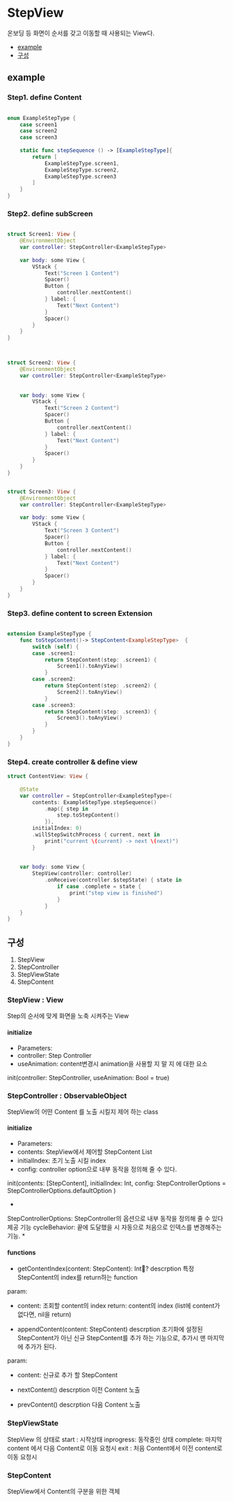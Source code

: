 # StepView

온보딩 등 화면이 순서를 갖고 이동할 때 사용되는 View다.

- [example](#example)
- [구성](#구성)

## example

### Step1. define Content
``` Swift

enum ExampleStepType {
    case screen1
    case screen2
    case screen3
    
    static func stepSequence () -> [ExampleStepType]{
        return [
            ExampleStepType.screen1,
            ExampleStepType.screen2,
            ExampleStepType.screen3
        ]
    }
}

```

### Step2. define subScreen
``` Swift

struct Screen1: View {
    @EnvironmentObject
    var controller: StepController<ExampleStepType>
    
    var body: some View {
        VStack {
            Text("Screen 1 Content")
            Spacer()
            Button {
                controller.nextContent()
            } label: {
                Text("Next Content")
            }
            Spacer()
        }
    }
}



struct Screen2: View {
    @EnvironmentObject
    var controller: StepController<ExampleStepType>
    
    
    var body: some View {
        VStack {
            Text("Screen 2 Content")
            Spacer()
            Button {
                controller.nextContent()
            } label: {
                Text("Next Content")
            }
            Spacer()
        }
    }
}


struct Screen3: View {
    @EnvironmentObject
    var controller: StepController<ExampleStepType>
    
    var body: some View {
        VStack {
            Text("Screen 3 Content")
            Spacer()
            Button {
                controller.nextContent()
            } label: {
                Text("Next Content")
            }
            Spacer()
        }
    }
}

```

### Step3. define content to screen Extension
``` Swift

extension ExampleStepType {
    func toStepContent()-> StepContent<ExampleStepType>  {
        switch (self) {
        case .screen1:
            return StepContent(step: .screen1) {
                Screen1().toAnyView()
            }
        case .screen2:
            return StepContent(step: .screen2) {
                Screen2().toAnyView()
            }
        case .screen3:
            return StepContent(step: .screen3) {
                Screen3().toAnyView()
            }
        }
    }
}

```

### Step4. create controller & define view

``` Swift 
struct ContentView: View {
    
    @State
    var controller = StepController<ExampleStepType>(
        contents: ExampleStepType.stepSequence()
            .map({ step in
                step.toStepContent()
            }),
        initialIndex: 0)
        .willStepSwitchProcess { current, next in
            print("current \(current) -> next \(next)")
        }
    
    
    var body: some View {
        StepView(controller: controller)
            .onReceive(controller.$stepState) { state in
                if case .complete = state {
                    print("step view is finished")
                }
            }
    }
}

```

## 구성
1. StepView
2. StepController
3. StepViewState
4. StepContent

### StepView : View
Step의 순서에 맞게 화면을 노축 시켜주는 View

#### initialize
- Parameters:
 - controller: Step Controller
 - useAnimation: content변경시 animation을 사용할 지 말 지 에 대한 요소
 
init(controller: StepController<T>, useAnimation: Bool = true) 

### StepController : ObservableObject

StepView의 어떤 Content 를 노출 시킬지 제어 하는 class

#### initialize
- Parameters:
 - contents: StepView에서 제어할 StepContent List 
 - initialIndex: 초기 노출 시킬 index
 - config: controller option으로 내부 동작을 정의해 줄 수 있다.
 
init(contents: [StepContent<T>], initialIndex: Int, config: StepControllerOptions = StepControllerOptions.defaultOption )

*
StepControllerOptions: StepController의 옵션으로 내부 동작을 정의해 줄 수 있다
제공 기능
cycleBehavior: 끝에 도달했을 시 자동으로 처음으로 인덱스를 변경해주는 기능.
*

#### functions

- getContentIndex(content: StepContent<T>): Int?
descrption
특정 StepContent의 index를 return하는 function

param: 
- content: 조회할 content의 index
return: content의 index (list에 content가 없다면, nil을 return)

- appendContent(content: StepContent<T>)
descrption
초기화에 설정된 StepContent가 아닌 신규 StepContent를 추가 하는 기능으로, 추가시 맨 마지막에 추가가 된다.

param: 
- content: 신규로 추가 할 StepContent

- nextContent()
descrption
이전 Content 노출

- prevContent()
descrption
다음 Content 노출

### StepViewState

StepView 의 상태로
start : 시작상태
inprogress: 동작중인 상태
complete: 마지막 content 에서 다음 Content로 이동 요청시
exit : 처음 Content에서 이전 content로 이동 요청시


### StepContent
StepView에서 Content의 구분을 위한 객체
